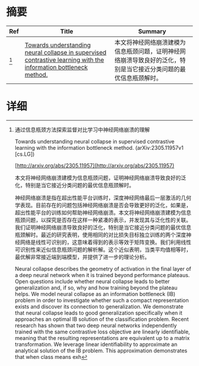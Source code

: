 # 摘要

| Ref | Title | Summary |
| --- | --- | --- |
| [^1] | [Towards understanding neural collapse in supervised contrastive learning with the information bottleneck method.](http://arxiv.org/abs/2305.11957) | 本文将神经网络崩溃建模为信息瓶颈问题，证明神经网络崩溃导致良好的泛化，特别是当它接近分类问题的最优信息瓶颈解时。 |

# 详细

[^1]: 通过信息瓶颈方法探索监督对比学习中神经网络崩溃的理解

    Towards understanding neural collapse in supervised contrastive learning with the information bottleneck method. (arXiv:2305.11957v1 [cs.LG])

    [http://arxiv.org/abs/2305.11957](http://arxiv.org/abs/2305.11957)

    本文将神经网络崩溃建模为信息瓶颈问题，证明神经网络崩溃导致良好的泛化，特别是当它接近分类问题的最优信息瓶颈解时。

    

    神经网络崩溃是指在超出性能平台训练时，深度神经网络最后一层激活的几何学表现。目前存在的问题包括神经网络崩溃是否会导致更好的泛化，如果是，超出性能平台的训练如何帮助神经网络崩溃。本文将神经网络崩溃建模为信息瓶颈问题，以探究是否存在这样一种紧凑的表示，并发现其与泛化性的关联。我们证明神经网络崩溃导致良好的泛化，特别是当它接近分类问题的最优信息瓶颈解时。最近的研究表明，使用相同的对比损失目标独立训练的两个深度神经网络是线性可识别的，这意味着得到的表示等效于矩阵变换。我们利用线性可识别性来近似信息瓶颈问题的解析解。这个近似表明，当类平均值相等时，最优解非常接近端到端模型，并提供了进一步的理论分析。

    Neural collapse describes the geometry of activation in the final layer of a deep neural network when it is trained beyond performance plateaus. Open questions include whether neural collapse leads to better generalization and, if so, why and how training beyond the plateau helps. We model neural collapse as an information bottleneck (IB) problem in order to investigate whether such a compact representation exists and discover its connection to generalization. We demonstrate that neural collapse leads to good generalization specifically when it approaches an optimal IB solution of the classification problem. Recent research has shown that two deep neural networks independently trained with the same contrastive loss objective are linearly identifiable, meaning that the resulting representations are equivalent up to a matrix transformation. We leverage linear identifiability to approximate an analytical solution of the IB problem. This approximation demonstrates that when class means exh
    

